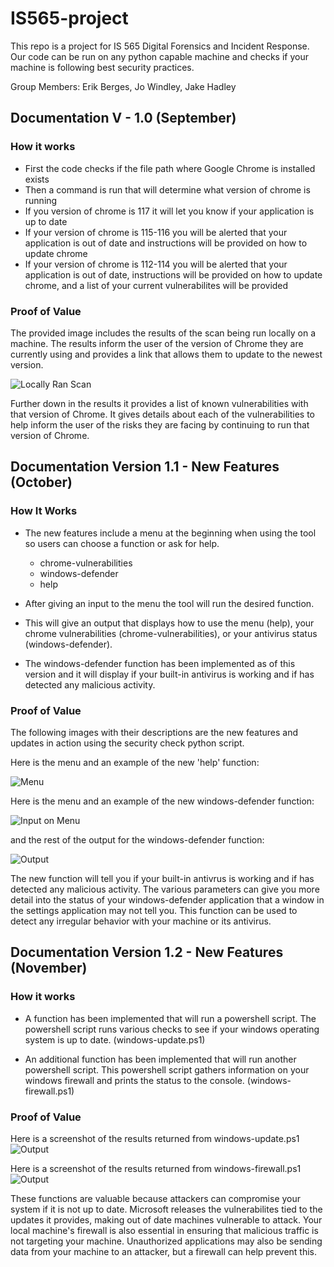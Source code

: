 # IS565-project
This repo is a project for IS 565 Digital Forensics and Incident Response. Our code can be run on any python capable machine and checks if your machine is following best security practices.

Group Members: Erik Berges, Jo Windley, Jake Hadley

## Documentation V - 1.0 (September)

### How it works
- First the code checks if the file path where Google Chrome is installed exists
- Then a command is run that will determine what version of chrome is running
- If you version of chrome is 117 it will let you know if your application is up to date
- If your version of chrome is 115-116 you will be alerted that your application is out of date and instructions will be provided on how to update chrome
- If your version of chrome is 112-114 you will be alerted that your application is out of date, instructions will be provided on how to update chrome, and a list of your current vulnerabilites will be provided

### Proof of Value
The provided image includes the results of the scan being run locally on a machine. The results inform the user of the version of Chrome they are currently using and provides a link that allows them to update to the newest version.

![Locally Ran Scan](img/scan-ran-locally-on-machine.png)

Further down in the results it provides a list of known vulnerabilities with that version of Chrome. It gives details about each of the vulnerabilities to help inform the user of the risks they are facing by continuing to run that version of Chrome.

## Documentation Version 1.1 - New Features (October)

### How It Works

- The new features include a menu at the beginning when using the tool so users can choose a function or ask for help.
    - chrome-vulnerabilities
    - windows-defender
    - help
    
- After giving an input to the menu the tool will run the desired function.

- This will give an output that displays how to use the menu (help), your chrome vulnerabilities (chrome-vulnerabilities), or your antivirus status (windows-defender).

- The windows-defender function has been implemented as of this version and it will display if your built-in antivirus is working and if has detected any malicious activity.

### Proof of Value

The following images with their descriptions are the new features and updates in action using the security check python script.


Here is the menu and an example of the new 'help' function:

![Menu](img/menu.png)

Here is the menu and an example of the new windows-defender function:

![Input on Menu](img/menu-and-beginning-on-input.png)

and the rest of the output for the windows-defender function:

![Output](img/result-of-output.png)

The new function will tell you if your built-in antivrus is working and if has detected any malicious activity. The various parameters can give you more detail into the status of your windows-defender application that a window in the settings application may not tell you. This function can be used to detect any irregular behavior with your machine or its antivirus.


## Documentation Version 1.2 - New Features (November)
### How it works
- A function has been implemented that will run a powershell script. The powershell script runs various checks to see if your windows operating system is up to date. (windows-update.ps1)

- An additional function has been implemented that will run another powershell script. This powershell script gathers information on your windows firewall and prints the status to the console. (windows-firewall.ps1)

### Proof of Value
Here is a screenshot of the results returned from windows-update.ps1
![Output](img/windows-update-ps.png)


Here is a screenshot of the results returned from windows-firewall.ps1
![Output](img/windows-firewall-ps.png)

These functions are valuable because attackers can compromise your system if it is not up to date. Microsoft releases the vulnerabilites tied to the updates it provides, making out of date machines vulnerable to attack. Your local machine's firewall is also essential in ensuring that malicious traffic is not targeting your machine. Unauthorized applications may also be sending data from your machine to an attacker, but a firewall can help prevent this.